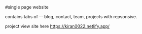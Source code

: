 #single page website

contains tabs of --  blog, contact, team, projects
with repsonsive.


project view site here https://kiran0022.netlify.app/
